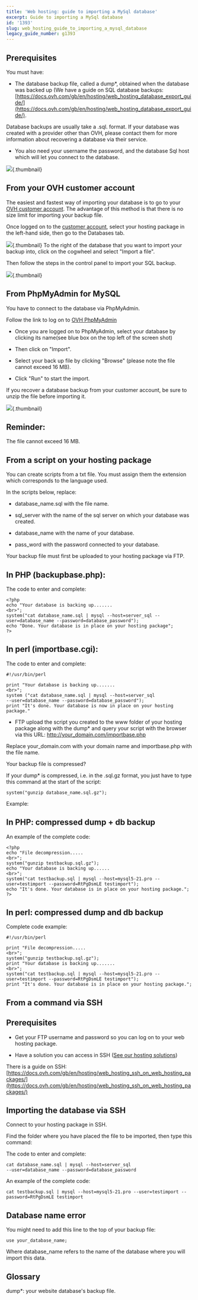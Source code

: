 ```yaml
---
title: 'Web hosting: guide to importing a MySql database'
excerpt: Guide to importing a MySql database
id: '1393'
slug: web_hosting_guide_to_importing_a_mysql_database
legacy_guide_number: g1393
---
```


## Prerequisites
You must have:

- The database backup file, called a dump*, obtained when the database was backed up (We have a guide on SQL database backups: [https://docs.ovh.com/gb/en/hosting/web_hosting_database_export_guide/](https://docs.ovh.com/gb/en/hosting/web_hosting_database_export_guide/). 

Database backups are usually take a .sql. format. 
If your database was created with a provider other than OVH, please contact them for more information about recovering a database via their service.

- You also need your username the password, and the database Sql host which will let you connect to the database. 

![](images/img_1802.jpg){.thumbnail}

## From your OVH customer account
The easiest and fastest way of importing your database is to go to your [OVH customer account](https://www.ovh.com/manager/).
The advantage of this method is that there is no size limit for importing your backup file. 

Once logged on to the [customer account](https://www.ovh.com/manager/), select your hosting package in the left-hand side, then go to the Databases tab.

![](images/img_4125.jpg){.thumbnail}
To the right of the database that you want to import your backup into, click on the cogwheel and select "Import a file". 

Then follow the steps in the control panel to import your SQL backup.

![](images/img_4126.jpg){.thumbnail}

## From PhpMyAdmin for MySQL
You have to connect to the database via PhpMyAdmin.

Follow the link to log on to [OVH PhpMyAdmin](https://phpmyadmin.ovh.net)

- Once you are logged on to PhpMyAdmin, select your database by clicking its name(see blue box on the top left of the screen shot)

- Then click on "Import".

- Select your back up file by clicking "Browse" (please note the file cannot exceed 16 MB).

- Click "Run" to start the import. 

If you recover a database backup from your customer account, be sure to unzip the file before importing it.

![](images/img_1962.jpg){.thumbnail}

## Reminder:
The file cannot exceed 16 MB.

## From a script on your hosting package
You can create scripts from a txt file. You must assign them the extension which corresponds to the language used.

In the scripts below, replace:

- database_name.sql with the file name.

- sql_server with the name of the sql server on which your database was created.

- database_name with the name of your database.

- pass_word with the password connected to your database.

Your backup file must first be uploaded to your hosting package via FTP.

## In PHP (backupbase.php):
The code to enter and complete:

```
<?php
echo "Your database is backing up.......
<br>";
system("cat database_name.sql | mysql --host=server_sql --user=database_name --password=database_password"); 
echo "Done. Your database is in place on your hosting package";
?>
```

## In perl (importbase.cgi):
The code to enter and complete: 

```
#!/usr/bin/perl

print "Your database is backing up.......
<br>";
system ("cat database_name.sql | mysql --host=server_sql
--user=database_name --password=database_password");
print "It's done. Your database is now in place on your hosting package."
```

- FTP upload the script you created to the www folder of your hosting package along with the dump* and query your script with the browser via this URL: http://your_domain.com/importbase.php

Replace your_domain.com with your domain name and importbase.php with the file name. 

Your backup file is compressed?

If your dump* is compressed, i.e. in the .sql.gz format, you just have to type this command at the start of the script:

```
system("gunzip database_name.sql.gz");
```

Example:

## In PHP: compressed dump + db backup
An example of the complete code:

```
<?php
echo "File decompression.....
<br>";
system("gunzip testbackup.sql.gz");
echo "Your database is backing up......
<br>";
system("cat testbackup.sql | mysql --host=mysql5-21.pro --user=testimport --password=RtPgDsmLE testimport");
echo "It's done. Your database is in place on your hosting package.";
?>
```

## In perl: compressed dump and db backup
Complete code example:

```
#!/usr/bin/perl

print "File decompression.....
<br>";
system("gunzip testbackup.sql.gz");
print "Your database is backing up.......
<br>";
system("cat testbackup.sql | mysql --host=mysql5-21.pro --user=testimport --password=RtPgDsmLE testimport");
print "It's done. Your database is in place on your hosting package.";
```

## From a command via SSH

## Prerequisites

- Get your FTP username and password so you can log on to your web hosting package.

- Have a solution you can access in SSH ([See our hosting solutions](https://www.ovh.co.uk/web-hosting/))

There is a guide on SSH: [https://docs.ovh.com/gb/en/hosting/web_hosting_ssh_on_web_hosting_packages/](https://docs.ovh.com/gb/en/hosting/web_hosting_ssh_on_web_hosting_packages/)

## Importing the database via SSH
Connect to your hosting package in SSH.

Find the folder where you have placed the file to be imported, then type this command:

The code to enter and complete:

```
cat database_name.sql | mysql --host=server_sql
--user=database_name --password=database_password
```

An example of the complete code:

```
cat testbackup.sql | mysql --host=mysql5-21.pro --user=testimport --password=RtPgDsmLE testimport
```

## Database name error
You might need to add this line to the top of your backup file:

```
use your_database_name;
```

Where database_name refers to the name of the database where you will import this data.

## Glossary
dump*: your website database's backup file.
